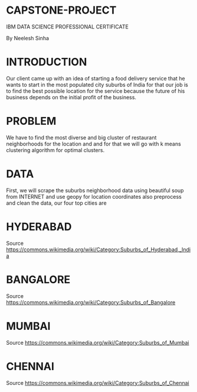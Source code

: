 # CAPSTONE-PROJECT
IBM DATA SCIENCE PROFESSIONAL CERTIFICATE

By Neelesh Sinha

# INTRODUCTION
Our client came up with an idea of starting a food delivery service that he wants to start in the most
populated city suburbs of India for that our job is to find the best possible location for the service
because the future of his business depends on the initial profit of the business.

# PROBLEM
We have to find the most diverse and big cluster of restaurant neighborhoods for the location and
and for that we will go with k means clustering algorithm for optimal clusters.

# DATA

First, we will scrape the suburbs neighborhood data using beautiful soup from INTERNET and
use geopy for location coordinates also preprocess and clean the data, our four top cities are

# HYDERABAD
Source https://commons.wikimedia.org/wiki/Category:Suburbs_of_Hyderabad,_India

# BANGALORE
Source https://commons.wikimedia.org/wiki/Category:Suburbs_of_Bangalore

# MUMBAI
Source https://commons.wikimedia.org/wiki/Category:Suburbs_of_Mumbai

# CHENNAI
Source https://commons.wikimedia.org/wiki/Category:Suburbs_of_Chennai
